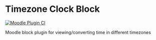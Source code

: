 # Timezone Clock Block

[![Moodle Plugin CI](https://github.com/harshil8595/moodle-block_timezoneclock/actions/workflows/moodle-ci.yml/badge.svg?branch=main)](https://github.com/harshil8595/moodle-block_timezoneclock/actions/workflows/moodle-ci.yml)

Moodle block plugin for viewing/converting time in different timezones